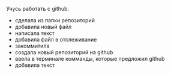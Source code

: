 Учусь работать с github.

- сделала из папки репозиторий
- добавила новый файл
- написала текст
- добавила файл в отслеживание
- закоммитила 
- создала новый репозиторий на github
- ввела в терминале комманды, которые предложил github
- добавила текст
